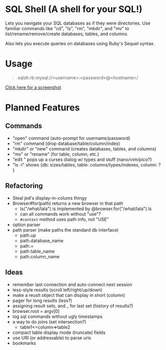 # SQL Shell (A shell for your SQL!) 

Lets you navigate your SQL databases as if they were directories. Use familiar commands like "cd", "ls", "rm", "mkdir", and "mv" to list/rename/remove/create databases, tables, and columns.

Also lets you execute queries on databases using Ruby's Sequel syntax.

# Usage

> sqlsh.rb mysql://&lt;username&gt;:&lt;password&gt;@&lt;hostname&gt;/

<a href="http://chris.ill-logic.com/images/sqlsh.png">Click here for a screenshot</a> 

# Planned Features

## Commands

* "open" command (auto-prompt for username/password)
* "rm" command (drop database/table/column/index)
* "mkdir" or "new" command (creates databases, tables, and columns)
* "mv" or "rename" (for table, column, etc.)
* "edit <thing>" pops up a curses dialog w/ types and stuff (nano/vim/pico?)
* "ls -l" shows {db: sizes/tables, table: columns/types/indexes, column: ? }

## Refactoring

* Steal jed's display-in-colums thingy
* Browser#for(path) returns a new browser in that path
  * ls("/what/lala") is implemented by @browser.for("/what/lala").ls
  * can all commands work without "use"?
  * `#context` method uses path info, not "USE"
* option parser
* path parser (make paths the standard db interface)
  * path.up
  * path.database_name
  * path.=
  * path.table_name
  * path.column_name

## Ideas

* remember last connection and auto-connect next session
* less-style results (scroll left/right/up/down)
* make a reuslt object that can display in short (column)
* pager for long results (less?)
* assigning result sets, and _ for last set (history of results?)
* browser.root = argv[0]
* log sql commands without ugly timestamps
* a way to do joins (set intersection?)
  * table1&lt;=column=&gt;table2
* compact table display mode (truncate) fields
* use URI (or addressable) to parse uris
* bookmarks
